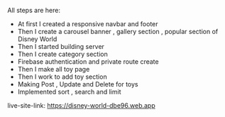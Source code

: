 All steps are here:

* At first I created a responsive navbar and footer
* Then I create a carousel banner , gallery section , popular section of Disney World
* Then I started building server 
* Then I create category section
* Firebase authentication and private route create
* Then I make all toy page 
* Then I work to add toy section
* Making Post , Update and Delete for toys
* Implemented sort , search and limit

live-site-link: https://disney-world-dbe96.web.app